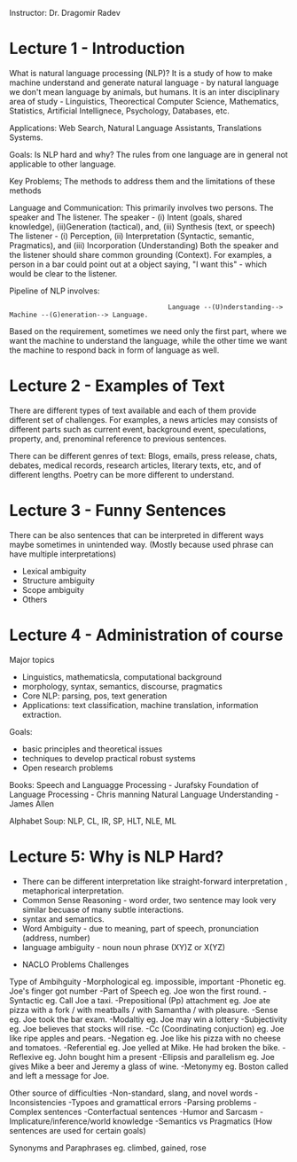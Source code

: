 Instructor: Dr. Dragomir Radev
# Lecture 1 - Introduction
What is natural language processing (NLP)? It is a study of how to make machine understand and generate natural language - by natural language we don't mean language by animals, but humans.
It is an inter disciplinary area of study - Linguistics, Theorectical Computer Science, Mathematics, Statistics, Artificial Intellignece, Psychology, Databases, etc.

Applications: Web Search, Natural Language Assistants, Translations Systems.

Goals:
Is NLP hard and why? The rules from one language are in general not applicable to other language.

Key Problems; The methods to address them and the limitations of these methods

Language and Communication: This primarily involves two persons. The speaker and The listener.
The speaker - (i) Intent (goals, shared knowledge), (ii)Generation (tactical), and, (iii) Synthesis (text, or speech)
The listener - (i) Perception, (ii) Interpretation (Syntactic, semantic, Pragmatics), and (iii) Incorporation (Understanding)
Both the speaker and the listener should share common grounding (Context). For examples, a person in a bar could point out at a object saying, "I want this" - which would be clear to the listener.

Pipeline of NLP involves: 
```
                                        Language --(U)nderstanding--> Machine --(G)eneration--> Language.
```
Based on the requirement, sometimes we need only the first part, where we want the machine to understand the language, while the other time we want the machine to respond back in form of language as well.


# Lecture 2 - Examples of Text
There are different types of text available and each of them provide different set of challenges. For examples, a news articles may consists of different parts such as current event, background event, speculations, property, and, prenominal reference to previous sentences.

There can be different genres of text: Blogs, emails, press release, chats, debates, medical records, research articles, literary texts, etc, and of different lengths.
Poetry can be more different to understand.

# Lecture 3 - Funny Sentences
There can be also sentences that can be interpreted in different ways maybe sometimes in unintended way.
(Mostly because used phrase can have multiple interpretations)
- Lexical ambiguity 
- Structure ambiguity
- Scope ambiguity
- Others

# Lecture 4 - Administration of course
 Major topics
 - Linguistics, mathematicsla, computational background
 - morphology, syntax, semantics, discourse, pragmatics
 - Core NLP: parsing, pos, text generation
 - Applications: text classification, machine translation, information extraction.
  
 Goals:
 - basic principles and theoretical issues
 - techniques to develop practical robust systems
 - Open research problems
 
 Books:
 Speech and Languagge Processing - Jurafsky
 Foundation of Language Processing - Chris manning
 Natural Language Understanding - James Allen
 
 Alphabet Soup:
 NLP, CL, IR, SP, HLT, NLE, ML
 
 
# Lecture 5: Why is NLP Hard?
- There can be different interpretation like straight-forward interpretation , metaphorical interpretation.
- Common Sense Reasoning - word order, two sentence may look  very similar becuase of many subtle interactions.
- syntax and semantics.
- Word Ambiguity - due to meaning, part of speech, pronunciation (address, number)
- language ambiguity - noun noun phrase (XY)Z or X(YZ)

* NACLO Problems Challenges

Type of Ambihguity
-Morphological eg. impossible, important
-Phonetic eg. Joe's finger got number
-Part of Speech eg. Joe won the first round.
-Syntactic eg. Call Joe a taxi.
-Prepositional (Pp) attachment eg. Joe ate pizza with a fork / with meatballs / with Samantha / with pleasure.
-Sense eg. Joe took the bar exam.
-Modaltiy eg. Joe may win a lottery
-Subjectivity eg. Joe believes that stocks will rise.
-Cc (Coordinating conjuction) eg. Joe like ripe apples and pears.
-Negation eg. Joe like his pizza with no cheese and tomatoes.
-Referential eg. Joe yelled at Mike. He had broken the bike.
-Reflexive eg. John bought him a present
-Ellipsis and parallelism eg. Joe gives Mike a beer and Jeremy a glass of wine.
-Metonymy eg. Boston called and left a message for Joe.

Other source of difficulties 
-Non-standard, slang, and novel words
-Inconsistencies
-Typoes and gramattical errors
-Parsing problems
-Complex sentences
-Conterfactual sentences
-Humor and Sarcasm
-Implicature/inference/world knowledge
-Semantics vs Pragmatics (How sentences are used for certain goals)

Synonyms and Paraphrases
eg. climbed, gained, rose
